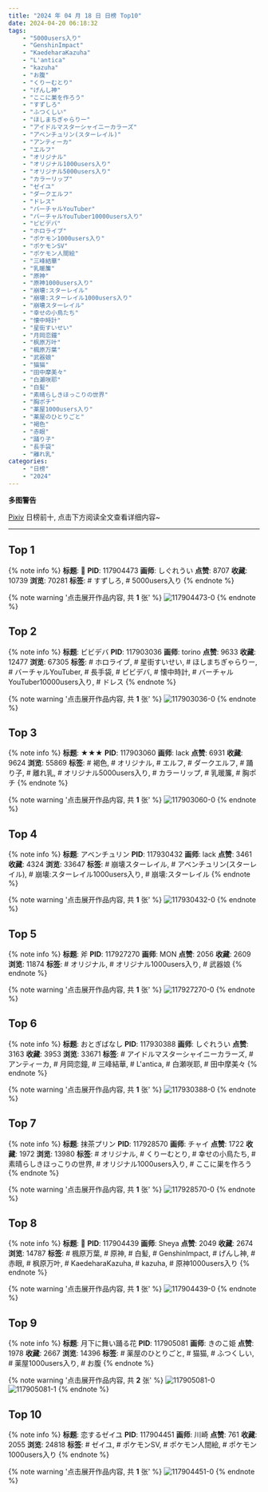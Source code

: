 ```yaml
---
title: "2024 年 04 月 18 日 日榜 Top10"
date: 2024-04-20 06:18:32
tags:
    - "5000users入り"
    - "GenshinImpact"
    - "KaedeharaKazuha"
    - "L'antica"
    - "kazuha"
    - "お腹"
    - "くりーむとり"
    - "げんし神"
    - "ここに巣を作ろう"
    - "すずしろ"
    - "ふつくしい"
    - "ほしまちぎゃらりー"
    - "アイドルマスターシャイニーカラーズ"
    - "アベンチュリン(スターレイル)"
    - "アンティーカ"
    - "エルフ"
    - "オリジナル"
    - "オリジナル1000users入り"
    - "オリジナル5000users入り"
    - "カラーリップ"
    - "ゼイユ"
    - "ダークエルフ"
    - "ドレス"
    - "バーチャルYouTuber"
    - "バーチャルYouTuber10000users入り"
    - "ビビデバ"
    - "ホロライブ"
    - "ポケモン1000users入り"
    - "ポケモンSV"
    - "ポケモン人間絵"
    - "三峰結華"
    - "乳暖簾"
    - "原神"
    - "原神1000users入り"
    - "崩壊:スターレイル"
    - "崩壊:スターレイル1000users入り"
    - "崩壊スターレイル"
    - "幸せの小鳥たち"
    - "懐中時計"
    - "星街すいせい"
    - "月岡恋鐘"
    - "枫原万叶"
    - "楓原万葉"
    - "武器娘"
    - "猫猫"
    - "田中摩美々"
    - "白瀬咲耶"
    - "白髪"
    - "素晴らしきほっこりの世界"
    - "胸ポチ"
    - "薬屋1000users入り"
    - "薬屋のひとりごと"
    - "褐色"
    - "赤眼"
    - "踊り子"
    - "長手袋"
    - "離れ乳"
categories:
    - "日榜"
    - "2024"
---
```


<i class="fa fa-triangle-exclamation"></i>**多图警告**<i class="fa fa-triangle-exclamation"></i>

[Pixiv](https://www.pixiv.net/) 日榜前十, 点击下方阅读全文查看详细内容~

<!-- more -->

---

## Top 1

{% note info %}
**标题**: 💌
**PID**: 117904473 **画师**: しぐれうい
**点赞**: 8707 **收藏**: 10739 **浏览**: 70281
**标签**: # すずしろ, # 5000users入り
{% endnote %}

{% note warning '点击展开作品内容, 共 **1** 张' %}
![117904473-0](https://i.pixiv.re/img-original/img/2024/04/17/00/36/24/117904473_p0.jpg)
{% endnote %}

## Top 2

{% note info %}
**标题**: ビビデバ
**PID**: 117903036 **画师**: torino
**点赞**: 9633 **收藏**: 12477 **浏览**: 67305
**标签**: # ホロライブ, # 星街すいせい, # ほしまちぎゃらりー, # バーチャルYouTuber, # 長手袋, # ビビデバ, # 懐中時計, # バーチャルYouTuber10000users入り, # ドレス
{% endnote %}

{% note warning '点击展开作品内容, 共 **1** 张' %}
![117903036-0](https://i.pixiv.re/img-original/img/2024/04/17/00/00/20/117903036_p0.jpg)
{% endnote %}

## Top 3

{% note info %}
**标题**: ★★★
**PID**: 117903060 **画师**: lack
**点赞**: 6931 **收藏**: 9624 **浏览**: 55869
**标签**: # 褐色, # オリジナル, # エルフ, # ダークエルフ, # 踊り子, # 離れ乳, # オリジナル5000users入り, # カラーリップ, # 乳暖簾, # 胸ポチ
{% endnote %}

{% note warning '点击展开作品内容, 共 **1** 张' %}
![117903060-0](https://i.pixiv.re/img-original/img/2024/04/17/00/00/25/117903060_p0.png)
{% endnote %}

## Top 4

{% note info %}
**标题**: アベンチュリン
**PID**: 117930432 **画师**: lack
**点赞**: 3461 **收藏**: 4324 **浏览**: 33647
**标签**: # 崩壊スターレイル, # アベンチュリン(スターレイル), # 崩壊:スターレイル1000users入り, # 崩壊:スターレイル
{% endnote %}

{% note warning '点击展开作品内容, 共 **1** 张' %}
![117930432-0](https://i.pixiv.re/img-original/img/2024/04/18/00/00/24/117930432_p0.png)
{% endnote %}

## Top 5

{% note info %}
**标题**: 斧
**PID**: 117927270 **画师**: MON
**点赞**: 2056 **收藏**: 2609 **浏览**: 11874
**标签**: # オリジナル, # オリジナル1000users入り, # 武器娘
{% endnote %}

{% note warning '点击展开作品内容, 共 **1** 张' %}
![117927270-0](https://i.pixiv.re/img-original/img/2024/04/17/22/23/40/117927270_p0.jpg)
{% endnote %}

## Top 6

{% note info %}
**标题**: おとぎばなし
**PID**: 117930388 **画师**: しぐれうい
**点赞**: 3163 **收藏**: 3953 **浏览**: 33671
**标签**: # アイドルマスターシャイニーカラーズ, # アンティーカ, # 月岡恋鐘, # 三峰結華, # L'antica, # 白瀬咲耶, # 田中摩美々
{% endnote %}

{% note warning '点击展开作品内容, 共 **1** 张' %}
![117930388-0](https://i.pixiv.re/img-original/img/2024/04/18/00/00/15/117930388_p0.jpg)
{% endnote %}

## Top 7

{% note info %}
**标题**: 抹茶プリン
**PID**: 117928570 **画师**: チャイ
**点赞**: 1722 **收藏**: 1972 **浏览**: 13980
**标签**: # オリジナル, # くりーむとり, # 幸せの小鳥たち, # 素晴らしきほっこりの世界, # オリジナル1000users入り, # ここに巣を作ろう
{% endnote %}

{% note warning '点击展开作品内容, 共 **1** 张' %}
![117928570-0](https://i.pixiv.re/img-original/img/2024/04/17/23/04/30/117928570_p0.png)
{% endnote %}

## Top 8

{% note info %}
**标题**: 🍁
**PID**: 117904439 **画师**: Sheya
**点赞**: 2049 **收藏**: 2674 **浏览**: 14787
**标签**: # 楓原万葉, # 原神, # 白髪, # GenshinImpact, # げんし神, # 赤眼, # 枫原万叶, # KaedeharaKazuha, # kazuha, # 原神1000users入り
{% endnote %}

{% note warning '点击展开作品内容, 共 **1** 张' %}
![117904439-0](https://i.pixiv.re/img-original/img/2024/04/17/00/35/04/117904439_p0.jpg)
{% endnote %}

## Top 9

{% note info %}
**标题**: 月下に舞い踊る花
**PID**: 117905081 **画师**: きのこ姫
**点赞**: 1978 **收藏**: 2667 **浏览**: 14396
**标签**: # 薬屋のひとりごと, # 猫猫, # ふつくしい, # 薬屋1000users入り, # お腹
{% endnote %}

{% note warning '点击展开作品内容, 共 **2** 张' %}
![117905081-0](https://i.pixiv.re/img-original/img/2024/04/17/01/00/05/117905081_p0.jpg)
![117905081-1](https://i.pixiv.re/img-original/img/2024/04/17/01/00/05/117905081_p1.jpg)
{% endnote %}

## Top 10

{% note info %}
**标题**: 恋するゼイユ
**PID**: 117904451 **画师**: 川崎
**点赞**: 761 **收藏**: 2055 **浏览**: 24818
**标签**: # ゼイユ, # ポケモンSV, # ポケモン人間絵, # ポケモン1000users入り
{% endnote %}

{% note warning '点击展开作品内容, 共 **1** 张' %}
![117904451-0](https://i.pixiv.re/img-original/img/2024/04/17/00/35/30/117904451_p0.jpg)
{% endnote %}
